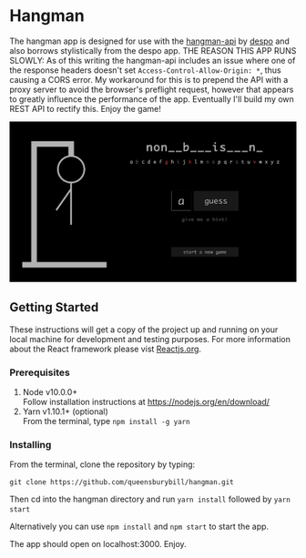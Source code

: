 # Hangman

The hangman app is designed for use with the [hangman-api](http://hangman-api.herokuapp.com/api) by [despo](https://github.com/despo/hangman) and also borrows stylistically from the despo app. THE REASON THIS APP RUNS SLOWLY: As of this writing the hangman-api includes an issue where one of the response headers doesn't set `Access-Control-Allow-Origin: *`, thus causing a CORS error. My workaround for this is to prepend the API with a proxy server to avoid the browser's preflight request, however that appears to greatly influence the performance of the app. Eventually I'll build my own REST API to rectify this. Enjoy the game!

![Screen shot with game in progress ](./screenshots/hangman-sg.jpg?raw=true "Hangman")


## Getting Started

These instructions will get a copy of the project up and running on your local machine for development and testing purposes. For more information about the React framework please vist [Reactjs.org](https://reactjs.org/docs/getting-started.html).

### Prerequisites

1. Node v10.0.0+  
    Follow installation instructions at https://nodejs.org/en/download/
2. Yarn v1.10.1+ (optional)  
    From the terminal, type `npm install -g yarn`

### Installing

From the terminal, clone the repository by typing: 
```
git clone https://github.com/queensburybill/hangman.git
``` 
Then cd into the hangman directory and run `yarn install` followed by `yarn start`

Alternatively you can use `npm install` and `npm start` to start the app.

The app should open on localhost:3000. Enjoy.
